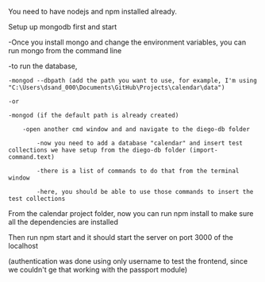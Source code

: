 You need to have nodejs and npm installed already. 

Setup up mongodb first and start

-Once you install mongo and change the environment variables, you can run mongo from the command line

-to run the database, 

    -mongod --dbpath (add the path you want to use, for example, I'm using "C:\Users\dsand_000\Documents\GitHub\Projects\calendar\data")
    
    -or 
    
    -mongod (if the default path is already created)       
    
        -open another cmd window and and navigate to the diego-db folder
        
            -now you need to add a database "calendar" and insert test collections we have setup from the diego-db folder (import-command.text)
            
            -there is a list of commands to do that from the terminal window
            
            -here, you should be able to use those commands to insert the test collections 


From the calendar project folder, now you can run npm install to make sure all the dependencies are installed

Then run npm start and it should start the server on port 3000 of the localhost

(authentication was done using only username to test the frontend, since we couldn't ge that working with the passport module)
